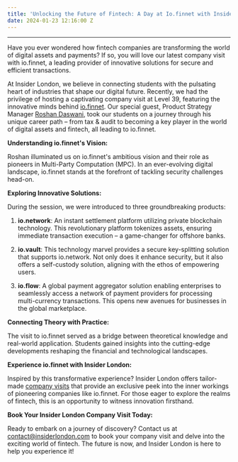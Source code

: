 ```yaml
---
title: 'Unlocking the Future of Fintech: A Day at Io.finnet with Insider London'
date: 2024-01-23 12:16:00 Z
---
```


****

Have you ever wondered how fintech companies are transforming the world of digital assets and payments? If so, you will love our latest company visit with io.finnet, a leading provider of innovative solutions for secure and efficient transactions. 

At Insider London, we believe in connecting students with the pulsating heart of industries that shape our digital future. Recently, we had the privilege of hosting a captivating company visit at Level 39, featuring the innovative minds behind [io.finnet](https://www.iofinnet.com). Our special guest, Product Strategy Manager [Roshan Daswani](https://www.linkedin.com/in/roshandaswani/), took our students on a journey through his unique career path – from tax & audit to becoming a key player in the world of digital assets and fintech, all leading to io.finnet.

**Understanding io.finnet's Vision:**

Roshan illuminated us on io.finnet's ambitious vision and their role as pioneers in Multi-Party Computation (MPC). In an ever-evolving digital landscape, io.finnet stands at the forefront of tackling security challenges head-on.

**Exploring Innovative Solutions:**

During the session, we were introduced to three groundbreaking products:

1. **io.network**: An instant settlement platform utilizing private blockchain technology. This revolutionary platform tokenizes assets, ensuring immediate transaction execution – a game-changer for offshore banks.

2. **io.vault**: This technology marvel provides a secure key-splitting solution that supports io.network. Not only does it enhance security, but it also offers a self-custody solution, aligning with the ethos of empowering users.

3. **io.flow**: A global payment aggregator solution enabling enterprises to seamlessly access a network of payment providers for processing multi-currency transactions. This opens new avenues for businesses in the global marketplace.

**Connecting Theory with Practice:**

The visit to io.finnet served as a bridge between theoretical knowledge and real-world application. Students gained insights into the cutting-edge developments reshaping the financial and technological landscapes.

**Experience io.finnet with Insider London:**

Inspired by this transformative experience? Insider London offers tailor-made [company visits](https://www.insiderlondon.com/london/company-visits/) that provide an exclusive peek into the inner workings of pioneering companies like io.finnet. For those eager to explore the realms of fintech, this is an opportunity to witness innovation firsthand.

**Book Your Insider London Company Visit Today:**

Ready to embark on a journey of discovery? Contact us at [contact@insiderlondon.com](mailto:contact@insiderlondon.com) to book your company visit and delve into the exciting world of fintech. The future is now, and Insider London is here to help you experience it!
